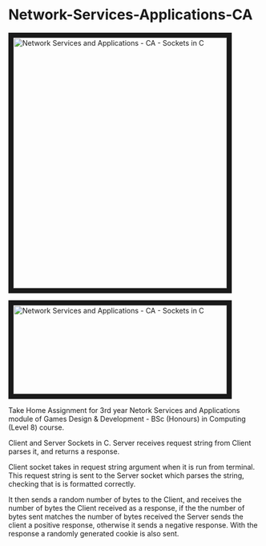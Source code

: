 # Network-Services-Applications-CA

<img src="https://lh3.googleusercontent.com/1AV6KmG6uFefbutju65ZbsqK43h-dT_AGYwwPk_j7vwuzI2KIyiDymWQgdOmhpBEUh5sW2ai4OOGaM6Ii5J-R5rNG0S7WKFrh_Lwj6hvsczdSFCcvFePIF25ty5ULFp-RjXOwbs_QVJHwL0WKWY70169xuW1Ui-Tpv1xafOfFe0b9aYQUiJtsZH-bOdlIXwgNFJp8yJ2HciXl1_H5fFm7db38nBhDRJ4GB2uLIr3uLe0vVFXUrMrsXzgBsPfWcqUzUVLD27A8y8lMMqpIuCtYr3IltqHwSITBgtPOe1DXVxzWrFJubNiqZgK-mBCP8iKLfYENt0mobd4U6KzByjFtKy6gc5gmkHob_ETngI9C10N1pg4PHeMqi79GJx8dwjo3H1AIEk-dxquzqaVpt-pGliCN0yGDHuU8KfU21I2jeMMvgtoImS3jcBHCzGLDbFuFvt2vWdL-b-1l0apy4s6iSFEJBcZtbtrtSTMhQMer66jxdn_nuy0khX-5r1bBLITMufIyyx4JuCt90Mu0P8H9bSxU3dF0JszzmD3HQDFVslh8rH4DShFTXFltcIXkT62ro9kOOMFugdJWlHs6MBase6ZppLXbYz4uVfGCjInL1o0d0-HQ44=w678-h795-no" 
alt="Network Services and Applications - CA - Sockets in C" width="426" height="500" border="10" />

<img src="https://lh3.googleusercontent.com/pGeiOgG72UsRwmGhT0V3loiC_Axi65wY8XZTufJxfjVAxUXEe8HaMLGZI600rELrOUwp6UGCUlNR3Qvh8iARBs-nmHQt5ezVmufKBY5IZnQpn_Gp1HQfClmPHw37NtcobEJxHb3leenHXqd5NhGXwZzOdWO5qxyb4CW1eiwV5Xk8HkAmTyN_vZyxnMAEwZ3KDnVnfDCbQa3OkYAb1jtSSABb22ozp98cSLMk59JEldzUOGsiRA-mw5r8_Gcm73igrM1ODn-maejPGEQeBqukUv56VVUOUT0rqHuBlxtm6dMRD7uDwp6E0wIDh0uVegfHXalqXMMX2MBR0mHJAmt1ZtGfGOVs-_SguXPC0BPoJkI_fnCLjfv9GPgX-C9mX-M1l-b6LTwwGFVlnJk627zBlU3AdxFT47JVhlbpSV6-P4LFMFNqQEFURA0mpUEgCPaCWTSfbFNlauBrg6BGx1LqGb5-6_2BxZO-MkKegF_BoS32lOzpCldjgQFO-ihI7-0vnMtXig5Mm3WC2ucwRxZxU3aDEt9Zv37zWgMwkEG-E_Vq0nNnzxbLW5w6_zDV8N0nGbVaCJ3wHU748deujwhwj9G49vK3abnjg0X_McK7E1Np5lEJDpo=w687-h285-no" 
alt="Network Services and Applications - CA - Sockets in C" width="426" height="177" border="10" />

Take Home Assignment for 3rd year Netork Services and Applications module of 
Games Design & Development - BSc (Honours) in Computing (Level 8) course. 

Client and Server Sockets in C. Server receives request string from Client 
parses it, and returns a response.

Client socket takes in request string argument when it is run from terminal. 
This request string is sent to the Server socket which parses the string, 
checking that is is formatted correctly. 

It then sends a random number of bytes to the Client, and receives the number 
of bytes the Client received as a response, if the the number of bytes sent 
matches the number of bytes received the Server sends the client a positive 
response, otherwise it sends a negative response. With the response a randomly 
generated cookie is also sent.
